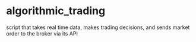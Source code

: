 # algorithmic_trading
script that takes real time data, makes trading decisions, and sends market order to the broker via its API
